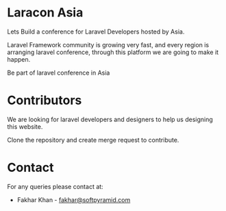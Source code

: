 # Laracon Asia
Lets Build a conference for Laravel Developers hosted by Asia.

Laravel Framework community is growing very fast, and every region is arranging laravel conference,
through this platform we are going to make it happen.

Be part of laravel conference in Asia


# Contributors

We are looking for laravel developers and designers to help us designing this website.

Clone the repository and create merge request to contribute.


# Contact
For any queries please contact at: 

- Fakhar Khan - fakhar@softpyramid.com
